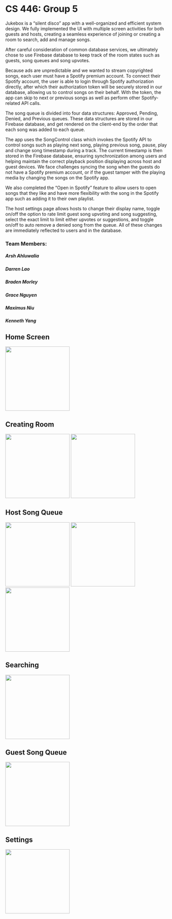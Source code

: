 # CS 446: Group 5

Jukebox is a “silent disco” app with a well-organized and efficient system design. We fully implemented the UI with multiple screen activities for both guests and hosts, creating a seamless experience of joining or creating a room to search, add and manage songs. 

After careful consideration of common database services, we ultimately chose to use Firebase database to keep track of the room states such as guests, song queues and song upvotes. 

Because ads are unpredictable and we wanted to stream copyrighted songs, each user must have a Spotify premium account. To connect their Spotify account, the user is able to login through Spotify authorization directly, after which their authorization token will be securely stored in our database, allowing us to control songs on their behalf. With the token, the app can skip to next or previous songs as well as perform other Spotify-related API calls.

The song queue is divided into four data structures: Approved, Pending, Denied, and Previous queues. These data structures are stored in our Firebase database, and get rendered on the client-end by the order that each song was added to each queue. 

The app uses the SongControl class which invokes the Spotify API to control songs such as playing next song, playing previous song, pause, play and change song timestamp during a track. The current timestamp is then stored in the Firebase database, ensuring synchronization among users and helping maintain the correct playback position displaying across host and guest devices. We face challenges syncing the song when the guests do not have a Spotify premium account, or if the guest tamper with the playing media by changing the songs on the Spotify app.

We also completed the “Open in Spotify” feature to allow users to open songs that they like and have more flexibility with the song in the Spotify app such as adding it to their own playlist. 

The host settings page allows hosts to change their display name, toggle on/off the option to rate limit guest song upvoting and song suggesting, select the exact limit to limit either upvotes or suggestions, and toggle on/off to auto remove a denied song from the queue. All of these changes are immediately reflected to users and in the database.


### Team Members:
##### Arsh Ahluwalia
##### Darren Lao
##### Braden Morley
##### Grace Nguyen
##### Maximus Niu
##### Kenneth Yang

## Home Screen
<img src="https://github.com/arshahluwalia/CS446/assets/91099321/615ea811-f91e-4903-a9ba-de8fae86fbc9" width="200" />

## Creating Room
<img src="https://github.com/arshahluwalia/CS446/assets/91099321/6d788438-1aeb-4a76-a123-a6c1c3ba0f3c" width="200" />
<img src="https://github.com/arshahluwalia/CS446/assets/91099321/8e56a3af-7d93-4afe-a0c6-435cb6f4edd8" width="200" />

## Host Song Queue
<img src="https://github.com/arshahluwalia/CS446/assets/91099321/6dd3452f-738d-42fa-b6a9-855cf5ef57c8" width="200" />
<img src="https://github.com/arshahluwalia/CS446/assets/91099321/724e1b15-65d2-4842-8668-77f26ffdf80c" width="200" />
<img src="https://github.com/arshahluwalia/CS446/assets/91099321/343004a1-5e02-4766-863e-7767f35a92c4" width="200" />

## Searching
<img src="https://github.com/arshahluwalia/CS446/assets/91099321/8ae72a30-347f-49c4-827e-98d8b6e114c2" width="200" />

## Guest Song Queue
<img src="https://github.com/arshahluwalia/CS446/assets/91099321/d3061c62-7f4a-4dd6-a7ff-f753d47cb743" width="200" />

## Settings
<img src="https://github.com/arshahluwalia/CS446/assets/91099321/b6d47df2-f037-42d8-b9a4-3270d8501576" width="200" />
